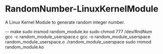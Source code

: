 # RandomNumber-LinuxKernelModule
A Linux Kernel Module to generate random integer number.

--
make
sudo insmod random_module.ko
sudo chmod 777 /dev/RndNum
gcc -c random_module_userspace.c 
gcc -o random_module_userspace random_module_userspace.o
./random_module_userspace
sudo rmmod random_module.ko
